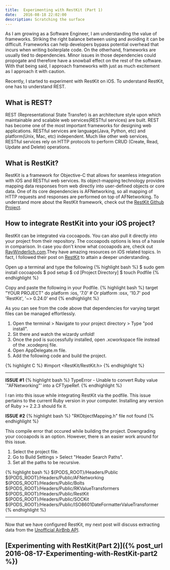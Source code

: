 ```yaml
---
title:  Experimenting with RestKit (Part 1)
date:   2016-08-18 22:02:00
description: Scratching the surface
---
```


As I am growing as a Software Engineer, I am understanding the value of frameworks. Striking the right balance between using and avoiding it can be difficult. Frameworks can help developers bypass potential overhead that incurs when writing boilerplate code. On the otherhand, frameworks are usually tied to dependencies. Minor issues in those dependencies could propogate and therefore have a snowball effect on the rest of the software. With that being said, I approach frameworks with just as much excitement as I approach it with caution.

Recently, I started to experiment with RestKit on iOS. To understand RestKit, one has to understand REST.  

## What is REST?
REST (Representational State Transfer) is an architecture style upon which maintainable and scalable web services(RESTful services) are built. REST has become one of the most important frameworks for designing web applications. RESTful services are language(Java, Python, etc) and platform(Unix, Mac, etc) independent. Much like other web services, RESTful services rely on HTTP protocols to perform CRUD (Create, Read, Update and Delete) operations.

## What is RestKit?
RestKit is a framework for Objective-C that allows for seamless integration with iOS and RESTful web services. Its object-mapping technology provides mapping data responses from web directly into user-defined objects or core data. One of its core dependencies is AFNetworking, so all mapping of HTTP requests and responses are performed on top of AFNetworking. To understand more about the RestKit framework, check out the [RestKit Github Project](https://github.com/RestKit/RestKit).

## How to integrate RestKit into your iOS project?
RestKit can be integrated via cocoapods. You can also pull it directly into your project from their repository. The cocoapods options is less of a hassle in comparison. In case you don't know what cocoapods are, check out [RayWinderlich.com](https://www.raywenderlich.com/97014).They have amazing resources on iOS related topics. In fact, I followed their post on [RestKit](https://www.raywenderlich.com/58682/introduction-restkit-tutorial) to attain a deeper understanding.

Open up a terminal and type the following
{% highlight bash %}
$ sudo gem install cocoapods
$ pod setup
$ cd [Project Directory]
$ touch Podfile
{% endhighlight %}

Copy and paste the following in your Podfile.
{% highlight bash %}
target "YOUR PROJECT" do
    platform :ios, '7.0'
    # Or platform :osx, '10.7'
    pod 'RestKit', '~> 0.24.0'
end
{% endhighlight %}

As you can see from the code above that dependencies for varying target files can be managed effortlessly.

1. Open the terminal > Navigate to your project directory > Type "pod install".
2. Sit there and watch the wizardy unfold! 
3. Once the pod is successfully installed, open .xcworkspace file instead of the .xcodeproj file.
4. Open AppDelegate.m file.
5. Add the following code and build the project.

{% highlight C %}
#import <RestKit/RestKit.h>
{% endhighlight %}

---
**ISSUE #1**
{% highlight bash %}
TypeError - Unable to convert Ruby value `"AFNetworking"' into a CFTypeRef.
{% endhighlight %}

I ran into this issue while integrating RestKit via the podfile. This issue pertains to the current Ruby version in your computer. Installing any version of Ruby >= 2.2.3 should fix it.

**ISSUE #2**
{% highlight bash %}
"RKObjectMapping.h" file not found
{% endhighlight %}

This compile error that occured while building the project. Downgrading your cocoapods is an option. However, there is an easier work around for this issue. 

1. Select the project file.
2. Go to Build Settings > Select "Header Search Paths".
3. Set all the paths to be recursive.

{% highlight bash %}
${PODS_ROOT}/Headers/Public
${PODS_ROOT}/Headers/Public/AFNetworking
${PODS_ROOT}/Headers/Public/Bolts
${PODS_ROOT}/Headers/Public/RKValueTransformers
${PODS_ROOT}/Headers/Public/RestKit 
${PODS_ROOT}/Headers/Public/SOCKit
${PODS_ROOT}/Headers/Public/ISO8601DateFormatterValueTransformer
{% endhighlight %}

---
Now that we have configured RestKit, my next post will discuss extracting data from the 
[Unofficial AirBnb API](http://airbnbapi.org/).

## [Experimenting with RestKit(Part 2)]({% post_url 2016-08-17-Experimenting-with-RestKit-part2 %})
